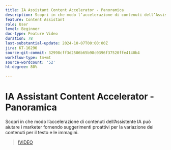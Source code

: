 ```yaml
---
title: IA Assistant Content Accelerator - Panoramica
description: Scopri in che modo l’accelerazione di contenuti dell’Assistente IA può aiutare i marketer fornendo suggerimenti proattivi per la variazione dei contenuti per il testo e le immagini.
feature: Content Assistant
role: User
level: Beginner
doc-type: Feature Video
duration: 78
last-substantial-update: 2024-10-07T00:00:00Z
jira: KT-16296
source-git-commit: 32998cff3d2506b65b98c0396f37520ffe4140b4
workflow-type: tm+mt
source-wordcount: '52'
ht-degree: 80%

---
```



# IA Assistant Content Accelerator - Panoramica

Scopri in che modo l’accelerazione di contenuti dell’Assistente IA può aiutare i marketer fornendo suggerimenti proattivi per la variazione dei contenuti per il testo e le immagini.

>[!VIDEO](https://video.tv.adobe.com/v/3432772/?learn=on)
